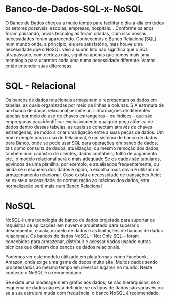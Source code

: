 # Banco-de-Dados-SQL-x-NoSQL

O Banco de Dados chegou a muito tempo para facilitar o dia-a-dia em todos os setores possíveis, escolas, empresas, hospitais...
Conforme os anos foram passando, novas tecnologias foram criadas, com isso nossas necessidades foram aparecendo.
Conhecemos o Banco Relacional(SQL) num mundo onde, a princípio, ele era satisfatório, mas houve uma necessidade que o NoSQL veio a suprir. Isto não significa que o SQL utrapassado, com certeza não, significa apenas que temos mais uma tecnologia para usarmos cada uma numa necessidade diferente. 
Vamos então entender suas diferenças.

# SQL - Relacional

Os bancos de dados relacionais armazenam e representam os dados em tabelas, as quais organizadas por meio de linhas e colunas. S
A estrutura de um banco de dados relacional permite unir informações de diferentes tabelas por meio do uso de chaves estrangeiras – ou índices – que são empregadas para
identificar exclusivamente qualquer peça atômica de dados dentro dessas tabelas, as quais se conectam através de chaves estrangeiras, de modo a criar uma ligação entre a  suas peças de dados.
Um bom exemplo para o uso do Relacional, é um sistema de banco de dados para Banco, onde se pode usar SQL para operações em banco de dados, tais como consulta de dados, atualização, ou mesmo remoção dos dados, também num cadastro de clientes, dados contábeis, folha de pagamento etc., o modelo relacional será o mais adequado
Se os dados são tabulares, advindos de uma planilha, por exemplo, e atualizados frequentemente, ou ainda se o esquema dos dados é rígido, a escolha mais óbvia é utilizar
um armazenamento relacional.
Caso exista a necessidade de transações Acid; se existe a necessidade de normalização ao máximo dos dados, esta normalização será mais num Banco Relacional

# NoSQL

NoSQL é uma tecnologia de banco de dados projetada para suportar os requisitos de aplicações em nuvem e arquitetado para superar o desempenho, escala, modelo de
dados e as limitações de bancos de dados relacionais.
Os bancos de dados NoSQL – Not Only SQL – foram concebidos para armazenar, distribuir e acessar dados usando outras técnicas que diferem dos bancos de dados
relacionais.

Podemos ver este modelo utilizado em plataformas como Facebook, Amazon, onde exige uma gama de dados muito alta. Muitos dados sendo proceessados ao mesmo tempo em diversos lugares no mundo. Neste contexto o NoSQL é o recomendado.

Se existe uma modelagem em grafos aos dados; se são hierárquicos; se o esquema de dados não está definido; se os tipos de dados são variáveis ou se a sua estrutura muda com frequência, o banco NoSQL é recomendado.
